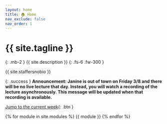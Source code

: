 ```yaml
---
layout: home
title: 🏠 Home
nav_exclude: false
nav_order: 1
---
```


# {{ site.tagline }}
{: .mb-2 }
{{ site.description }}
{: .fs-6 .fw-300 }


{{ site.staffersnobio }}

<!--
{: .success }
**Tip: When working on assignments, use Ctrl+F on this page to search for a keyword and quickly find the relevant lecture. Click the ✏️ emoji to open a static version of the lecture for reference, which is much faster than loading it on DataHub. Also, make sure to use the [reference sheet](https://drive.google.com/file/d/1ky0Np67HS2O4LO913P-ing97SJG0j27n/view?usp=sharing)!**
-->


{: .success }
**Announcement: Janine is out of town on Friday 3/8 and there will be no live lecture that day. Instead, you will watch a recording of the lecture asynchronously. This message will be updated when that recording is available.**



[Jump to the current week](#week-9-prediction){: .btn }


{% for module in site.modules %}
{{ module }}
{% endfor %}